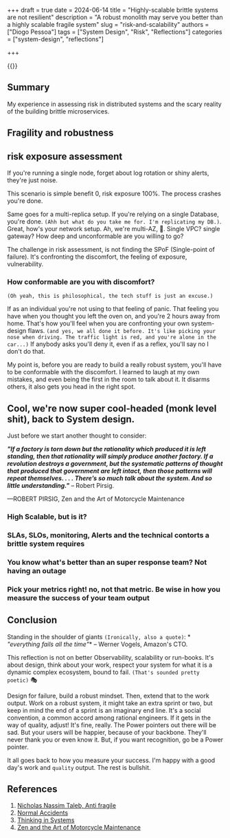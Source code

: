 +++
draft = true
date = 2024-06-14
title = "Highly-scalable brittle systems are not resilient"
description = "A robust monolith may serve you better than a highly scalable fragile system"
slug = "risk-and-scalability"
authors = ["Diogo Pessoa"]
tags = ["System Design", "Risk", "Reflections"]
categories = ["system-design", "reflections"]

+++

{{<toc>}}

## Summary

My experience in assessing risk in distributed systems and the scary reality of the
building brittle microservices.



## Fragility and robustness

## risk exposure assessment

If you're running a single node, forget about log rotation or shiny alerts, they're just
noise.

This scenario is simple benefit 0, risk exposure 100%. The process crashes you're done.

Same goes for a multi-replica setup. If you're relying on a single Database, you're
done. `(Ahh but what do you take me for. I'm replicating my DB.)`. Great, how's your
network setup. Ah, we're multi-AZ, :clap:. Single VPC? single gateway? How deep and
unconformable are you willing to go?

The challenge in risk assessment, is not finding the SPoF (Single-point of failure).
It's confronting the discomfort, the feeling of exposure, vulnerability.

### How conformable are you with discomfort?

`(Oh yeah, this is philosophical, the tech stuff is just an excuse.)`

If as an individual you're not using to that feeling of panic. That feeling you have
when you thought you left the oven on, and you're 2 hours away from home. That's how
you'll feel when you are confronting your own system-design
flaws. `(and yes, we all done it before. It's like picking your nose when driving. The traffic light is red, and you're alone in the car...)`
If anybody asks you'll deny it, even if as a reflex, you'll say no I don't do that.

My point is, before you are ready to build a really robust system, you'll have to be
conformable with the discomfort. I learned to laugh at my own mistakes, and even being
the first in the room to talk about it. It disarms others, it also gets you head in the
right spot.

## Cool, we're now super cool-headed (monk level shit), back to System design.

Just before we start another thought to consider:

**_"If a factory is torn down but the rationality which produced it is left standing,
then that rationality will simply produce another factory. If a revolution destroys a
government, but the systematic patterns of thought that produced that government are
left intact, then those patterns will repeat themselves. . . . There’s so much talk
about the system. And so little understanding."_** – Robert Pirsig. 

—ROBERT PIRSIG, Zen and the Art of Motorcycle Maintenance

### High Scalable, but is it?

### SLAs, SLOs, monitoring, Alerts and the technical contorts a brittle system requires

### You know what's better than an super response team? Not having an outage

### Pick your metrics right! no, not that metric. Be wise in how you measure the success of your team output

## Conclusion

Standing in the shoulder of giants `(Ironically, also a quote)`: *
*_"everything fails all the time"_** – Werner
Vogels, Amazon's CTO.

This reflection is not on better Observability, scalability or run-books. It's about
design, think about your work, respect your system for what it is a dynamic complex
ecosystem, bound to fail. `(That's sounded pretty poetic)` :performing_arts:

Design for failure, build a robust mindset. Then, extend that to the work output. Work
on a robust system, it might take an extra sprint or two, but keep in mind the end of a
sprint is an imaginary end line. It's a social convention, a common accord among
rational
engineers. If it gets in the way of quality,
adjust!
It's fine, really. The Power pointers out there will be sad. But your users will be
happier, because of your backbone. They'll never thank you or even know it. But, if you
want recognition, go be a Power pointer.

It all goes back to how you measure your success. I'm happy with a good day's work
and `quality` output. The rest is bullshit.

## References

1. [Nicholas Nassim Taleb, Anti fragile](https://en.wikipedia.org/wiki/Antifragile)
2. [Normal Accidents](https://en.wikipedia.org/wiki/Normal_Accidents)
3. [Thinking in Systems](https://donellameadows.org/systems-thinking-book-sale/)
4. [Zen and the Art of Motorcycle Maintenance](https://en.wikipedia.org/wiki/Zen_and_the_Art_of_Motorcycle_Maintenance)
